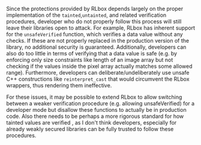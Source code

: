 Since the protections provided by RLbox depends largely on the proper implementation of the `tainted`,`untainted`, and related verification procedures, developer who do not properly follow this process will still leave their libraries open to attack. For example, RLbox has inherent support for the `unsafeVerified` function, which verifies a data value without any checks. If these are not properly replaced in the production version of the library, no additional security is guaranteed. Additionally, developers can also do too little in terms of verifying that a data value is safe (e.g. by enforcing only size constraints like length of an image array but not checking if the values inside the pixel array actually matches some allowed range). Furthermore, developers can deliberate/undeliberately use unsafe C++ constructions like `reinterpret_cast` that would circumvent the RLbox wrappers, thus rendering them ineffective.

For these issues, it may be possible to extend RLbox to allow switching between a weaker verification procedure (e.g. allowing unsafeVerified) for a developer mode but disallow these functions to actually be in production code. Also there needs to be perhaps a more rigorous standard for how tainted values are verified , as I don't think developers, especially for already weakly secured libraries can be fully trusted to follow these procedures.



